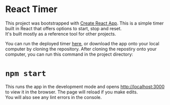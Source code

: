 # React Timer

This project was bootstrapped with [Create React App](https://github.com/facebook/create-react-app).
This is a simple timer built in React that offers options to start, stop and reset.<br> It's built mostly as a reference tool for other projects. 

You can run the deployed timer [here](https://kaitlynmcl.github.io/react-timer/), or download the app onto your local computer by cloning the repository.
After cloning the repostiry onto your computer, you can run this command in the project directory:

# `npm start`

This runs the app in the development mode and opens [http://localhost:3000](http://localhost:3000) to view it in the browser.
The page will reload if you make edits.<br>
You will also see any lint errors in the console.
